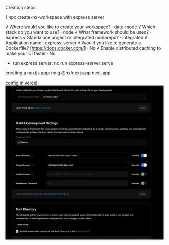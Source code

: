 Creation steps:

1.npx create-nx-workspace with express server

√ Where would you like to create your workspace? · date-mode
√ Which stack do you want to use? · node
√ What framework should be used? · express
√ Standalone project or integrated monorepo? · integrated
√ Application name · express-server
√ Would you like to generate a Dockerfile? [https://docs.docker.com/] · No
√ Enable distributed caching to make your CI faster · No

- run express server:
  nx run express-server:serve

creating a nextjs app:
nx g @nx/next:app next-app

config in vercel:
![test](./readme_images/vercel_next_settings.png)
